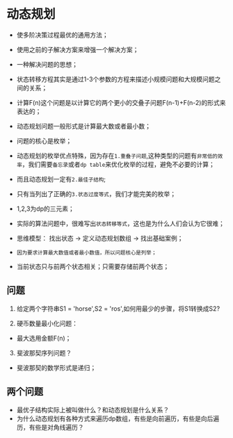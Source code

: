 # 动态规划

* 使多阶决策过程最优的通用方法；
* 使用之前的子解决方案来增强一个解决方案；
* 一种解决问题的思想；

* 状态转移方程其实是通过1-3个参数的方程来描述小规模问题和大规模问题之间的关系；
* 计算F(n)这个问题是以计算它的两个更小的交叠子问题F(n-1)+F(n-2)的形式来表达的；

* 动态规划问题一般形式是计算最大数或者最小数；
* 问题的核心是枚举；
* 动态规划的枚举优点特殊，因为存在`1.重叠子问题`,这种类型的问题有`非常低的效率`，我们需要`备忘录`或者`dp table`来优化枚举的过程，避免不必要的计算；
* 而且动态规划一定有`2.最佳子结构`;
* 只有当列出了正确的`3.状态过度等式`，我们才能完美的枚举；

* 1,2,3为dp的三元素；

* 实际的算法问题中，很难写出`状态转移等式`，这也是为什么人们会认为它很难；

* 思维模型： 找出状态 -> 定义动态规划数组 -> 找出基础案例；

* `因为要求计算最大数值或者最小数值，所以问题核心是列举；`

* 当前状态只与前两个状态相关；只需要存储前两个状态；

## 问题

1. 给定两个字符串S1 = 'horse',S2 = 'ros',如何用最少的步骤，将S1转换成S2?

2. 硬币数量最小化问题：

* 最大选用金额F(n)；

3. 斐波那契序列问题？

* 斐波那契的数学形式是递归；

## 两个问题

* 最优子结构实际上被叫做什么？和动态规划是什么关系？
* 为什么动态规划有各种方式来遍历dp数组，有些是向前遍历，有些是向后遍历，有些是对角线遍历？


